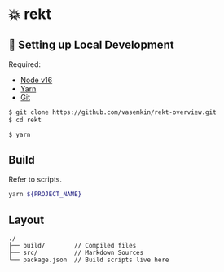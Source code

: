 # 💥 rekt

## 🔧 Setting up Local Development

Required:

- [Node v16](https://nodejs.org/download/release/latest-v16.x/)
- [Yarn](https://classic.yarnpkg.com/en/docs/install/)
- [Git](https://git-scm.com/downloads)

```bash
$ git clone https://github.com/vasemkin/rekt-overview.git
$ cd rekt

$ yarn
```

## Build

Refer to scripts.

```bash
yarn ${PROJECT_NAME}
```

## Layout

```
./
├── build/        // Compiled files
├── src/          // Markdown Sources
└── package.json  // Build scripts live here
```
